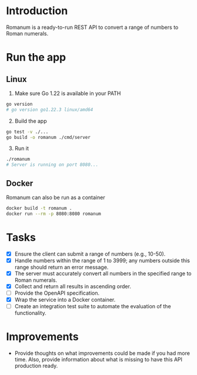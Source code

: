 # Introduction
Romanum is a ready-to-run REST API to convert a range of numbers to Roman numerals.

# Run the app
## Linux
1. Make sure Go 1.22 is available in your PATH
```bash
go version
# go version go1.22.3 linux/amd64
```
2. Build the app 
```bash
go test -v ./...
go build -o romanum ./cmd/server
```
3. Run it
```bash
./romanum
# Server is running on port 8080...
```
## Docker
Romanum can also be run as a container

```bash
docker build -t romanum .
docker run --rm -p 8080:8080 romanum
```

# Tasks
- [x] Ensure the client can submit a range of numbers (e.g., 10-50).
- [x] Handle numbers within the range of 1 to 3999; any numbers outside this range should return an error message.
- [x] The server must accurately convert all numbers in the specified range to Roman numerals.
- [x] Collect and return all results in ascending order.
- [ ] Provide the OpenAPI specification.
- [x] Wrap the service into a Docker container.
- [ ] Create an integration test suite to automate the evaluation of the functionality.

# Improvements
- Provide thoughts on what improvements could be made if you had more time. Also, provide information about what is missing to have this API production ready.
